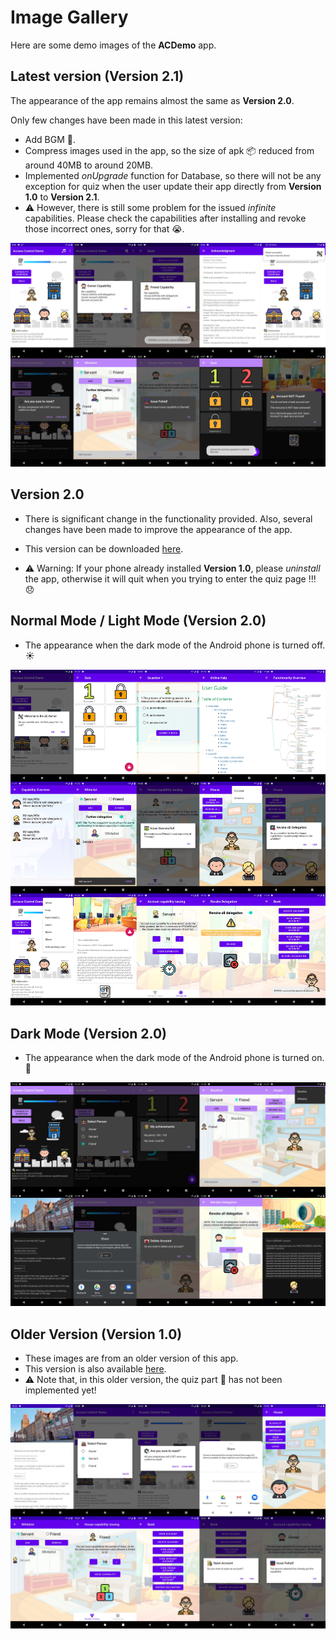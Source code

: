 # Image Gallery
Here are some demo images of the __ACDemo__ app.



## Latest version (Version 2.1)

The appearance of the app remains almost the same as __Version 2.0__. 

Only few changes have been made in this latest version:

- Add BGM :musical_note:.
- Compress images used in the app, so the size of apk​ :package: reduced from around 40MB to around 20MB.
- Implemented _onUpgrade_ function for Database, so there will not be any exception for quiz when the user update their app directly from __Version 1.0__ to __Version 2.1__.
- :warning: However, there is still some problem for the issued _infinite_ capabilities. Please check the capabilities after installing and revoke those incorrect ones, sorry for that :sob:.

<div align=center><img src="images/demo_new.png"/></div>



## Version 2.0

- There is significant change in the functionality provided. Also, several changes have been made to improve the appearance of the app.

- This version can be downloaded [here](https://github.com/YechengChu/ACDemo/raw/master/ACDemo.apk).

- :warning: Warning: If your phone already installed __Version 1.0__, please _uninstall_ the app, otherwise it will quit when you trying to enter the quiz page !!! :disappointed:

## Normal Mode / Light Mode (Version 2.0)

- The appearance when the dark mode of the Android phone is turned off. :sunny:

<div align=center><img src="images/demo_light.png"/></div>

## Dark Mode (Version 2.0)
- The appearance when the dark mode of the Android phone is turned on. :crescent_moon:

<div align=center><img src="images/demo_dark.png"/></div>



## Older Version (Version 1.0)

- These images are from an older version of this app.
- This version is also available [here](https://github.com/YechengChu/ACDemo/raw/master/ACDemo_old.apk).
- :warning: Note that, in this older version, the quiz part :pencil: has not been implemented yet!

<div align=center><img src="images/demo_img_old.png"/></div>
